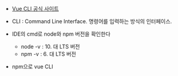 - [Vue CLI 공식 사이트](https://cli.vuejs.org/)
- CLI : Command Line Interface. 명령어를 입력하는 방식의 인터페이스.

- IDE의 cmd로 node와 npm 버전을 확인한다
	- node -v : 10. 대 LTS 버전
	- npm -v : 6. 대 LTS 버전

- npm으로 vue CLI